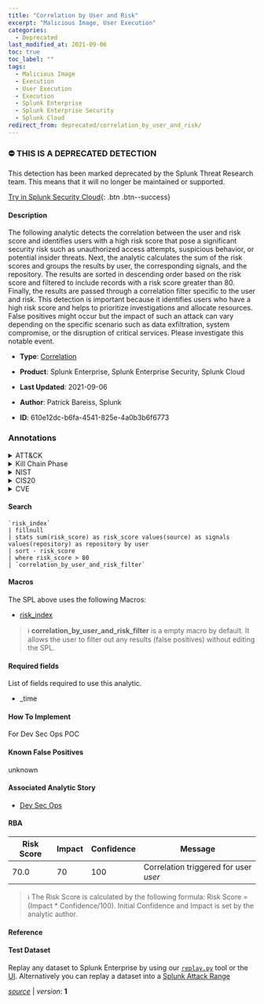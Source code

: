 ```yaml
---
title: "Correlation by User and Risk"
excerpt: "Malicious Image, User Execution"
categories:
  - Deprecated
last_modified_at: 2021-09-06
toc: true
toc_label: ""
tags:
  - Malicious Image
  - Execution
  - User Execution
  - Execution
  - Splunk Enterprise
  - Splunk Enterprise Security
  - Splunk Cloud
redirect_from: deprecated/correlation_by_user_and_risk/
---
```



### :no_entry: THIS IS A DEPRECATED DETECTION
This detection has been marked deprecated by the Splunk Threat Research team. This means that it will no longer be maintained or supported. 


[Try in Splunk Security Cloud](https://www.splunk.com/en_us/cyber-security.html){: .btn .btn--success}

#### Description

The following analytic detects the correlation between the user and risk score and identifies users with a high risk score that pose a significant security risk such as unauthorized access attempts, suspicious behavior, or potential insider threats. Next, the analytic calculates the sum of the risk scores and groups the results by user, the corresponding signals, and the repository. The results are sorted in descending order based on the risk score and filtered to include records with a risk score greater than 80. Finally, the results are passed through a correlation filter specific to the user and risk. This detection is important because it identifies users who have a high risk score and helps to prioritize investigations and allocate resources. False positives might occur but the impact of such an attack can vary depending on the specific scenario such as data exfiltration, system compromise, or the disruption of critical services. Please investigate this notable event.

- **Type**: [Correlation](https://github.com/splunk/security_content/wiki/Detection-Analytic-Types)
- **Product**: Splunk Enterprise, Splunk Enterprise Security, Splunk Cloud

- **Last Updated**: 2021-09-06
- **Author**: Patrick Bareiss, Splunk
- **ID**: 610e12dc-b6fa-4541-825e-4a0b3b6f6773

### Annotations
<details>
  <summary>ATT&CK</summary>

<div markdown="1">

#### [ATT&CK](https://attack.mitre.org/)

| ID          | Technique   | Tactic         |
| ----------- | ----------- |--------------- |
| [T1204.003](https://attack.mitre.org/techniques/T1204/003/) | Malicious Image | Execution |

| [T1204](https://attack.mitre.org/techniques/T1204/) | User Execution | Execution |

</div>
</details>


<details>
  <summary>Kill Chain Phase</summary>

<div markdown="1">

* Installation


</div>
</details>


<details>
  <summary>NIST</summary>

<div markdown="1">

* DE.AE



</div>
</details>

<details>
  <summary>CIS20</summary>

<div markdown="1">

* CIS 13



</div>
</details>

<details>
  <summary>CVE</summary>

<div markdown="1">


</div>
</details>


#### Search

```
`risk_index` 
| fillnull 
| stats sum(risk_score) as risk_score values(source) as signals values(repository) as repository by user 
| sort - risk_score 
| where risk_score > 80 
| `correlation_by_user_and_risk_filter`
```

#### Macros
The SPL above uses the following Macros:
* [risk_index](https://github.com/splunk/security_content/blob/develop/macros/risk_index.yml)

> :information_source:
> **correlation_by_user_and_risk_filter** is a empty macro by default. It allows the user to filter out any results (false positives) without editing the SPL.



#### Required fields
List of fields required to use this analytic.
* _time



#### How To Implement
For Dev Sec Ops POC
#### Known False Positives
unknown

#### Associated Analytic Story
* [Dev Sec Ops](/stories/dev_sec_ops)




#### RBA

| Risk Score  | Impact      | Confidence   | Message      |
| ----------- | ----------- |--------------|--------------|
| 70.0 | 70 | 100 | Correlation triggered for user $user$ |


> :information_source:
> The Risk Score is calculated by the following formula: Risk Score = (Impact * Confidence/100). Initial Confidence and Impact is set by the analytic author.


#### Reference


#### Test Dataset
Replay any dataset to Splunk Enterprise by using our [`replay.py`](https://github.com/splunk/attack_data#using-replaypy) tool or the [UI](https://github.com/splunk/attack_data#using-ui).
Alternatively you can replay a dataset into a [Splunk Attack Range](https://github.com/splunk/attack_range#replay-dumps-into-attack-range-splunk-server)




[*source*](https://github.com/splunk/security_content/tree/develop/detections/deprecated/correlation_by_user_and_risk.yml) \| *version*: **1**